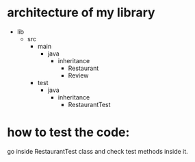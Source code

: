 # architecture of my library
- lib
    - src
        - main
            - java
                - inheritance
                    - Restaurant
                    - Review
        - test
            - java
                - inheritance
                    - RestaurantTest
# how to test the code:
go inside RestaurantTest class and check test methods inside it.